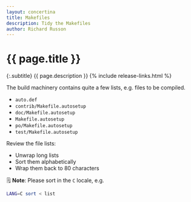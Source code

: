 ```yaml
---
layout: concertina
title: Makefiles
description: Tidy the Makefiles
author: Richard Russon
---
```


# {{ page.title }}

{:.subtitle}
{{ page.description }}
{% include release-links.html %}

The build machinery contains quite a few lists, e.g. files to be compiled.

- `auto.def`
- `contrib/Makefile.autosetup`
- `doc/Makefile.autosetup`
- `Makefile.autosetup`
- `po/Makefile.autosetup`
- `test/Makefile.autosetup`

Review the file lists:

- Unwrap long lists
- Sort them alphabetically
- Wrap them back to 80 characters

:spiral_notepad: **Note**: Please sort in the `C` locale, e.g.

```sh
LANG=C sort < list
```

